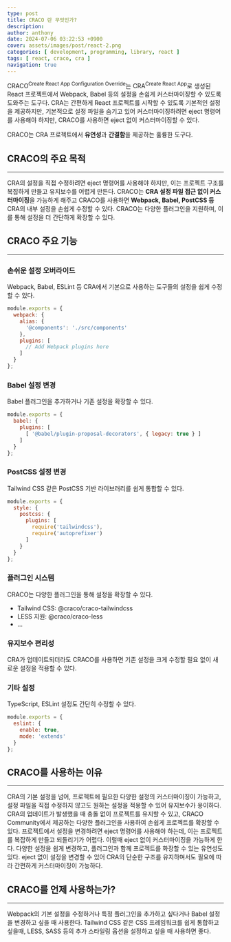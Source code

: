 ```yaml
---
type: post
title: CRACO 란 무엇인가?
description:
author: anthony
date: 2024-07-06 03:22:53 +0900
cover: assets/images/post/react-2.png
categories: [ development, programming, library, react ]
tags: [ react, craco, cra ]
navigation: true
---
```


CRACO<sup>Create React App Configuration Override</sup>는 CRA<sup>Create React App</sup>로 생성된 React 프로젝트에서 Webpack,
Babel 등의 설정을 손쉽게 커스터마이징할 수 있도록 도와주는 도구다. CRA는 간편하게 React 프로젝트를 시작할 수 있도록 기본적인 설정을 제공하지만, 기본적으로
설정 파일을 숨기고 있어 커스터마이징하려면 eject 명령어를 사용해야 하지만, CRACO를 사용하면 eject 없이 커스터마이징할 수 있다.

CRACO는 CRA 프로젝트에서 **유연성**과 **간결함**을 제공하는 훌륭한 도구다.

## CRACO의 주요 목적

____

CRA의 설정을 직접 수정하려면 eject 명령어를 사용해야 하지만, 이는 프로젝트 구조를 복잡하게 만들고 유지보수를 어렵게 만든다. CRACO는 **CRA 설정 파일
접근 없이 커스터마이징**을 가능하게 해주고 CRACO를 사용하면 **Webpack, Babel, PostCSS 등** CRA의 내부 설정을 손쉽게 수정할 수 있다. CRACO는
다양한 플러그인을 지원하며, 이를 통해 설정을 더 간단하게 확장할 수 있다.

## CRACO 주요 기능

____

### 손쉬운 설정 오버라이드

Webpack, Babel, ESLint 등 CRA에서 기본으로 사용하는 도구들의 설정을 쉽게 수정할 수 있다.

```javascript
module.exports = {
  webpack: {
    alias: {
      '@components': './src/components'
    },
    plugins: [
      // Add Webpack plugins here
    ]
  }
};
 ```

### Babel 설정 변경

Babel 플러그인을 추가하거나 기존 설정을 확장할 수 있다.

```javascript
module.exports = {
  babel: {
    plugins: [
      [ '@babel/plugin-proposal-decorators', { legacy: true } ]
    ]
  }
};
```

### PostCSS 설정 변경

Tailwind CSS 같은 PostCSS 기반 라이브러리를 쉽게 통합할 수 있다.

```javascript
module.exports = {
  style: {
    postcss: {
      plugins: [
        require('tailwindcss'),
        require('autoprefixer')
      ]
    }
  }
};
```

### 플러그인 시스템

CRACO는 다양한 플러그인을 통해 설정을 확장할 수 있다.

- Tailwind CSS: @craco/craco-tailwindcss
- LESS 지원: @craco/craco-less
- ...

### 유지보수 편리성

CRA가 업데이트되더라도 CRACO를 사용하면 기존 설정을 크게 수정할 필요 없이 새로운 설정을 적용할 수 있다.

### 기타 설정

TypeScript, ESLint 설정도 간단히 수정할 수 있다.

```javascript
module.exports = {
  eslint: {
    enable: true,
    mode: 'extends'
  }
};
```

## CRACO를 사용하는 이유

____

CRA의 기본 설정을 넘어, 프로젝트에 필요한 다양한 설정의 커스터마이징이 가능하고, 설정 파일을 직접 수정하지 않고도 원하는 설정을 적용할 수 있어 유지보수가
용이하다. CRA의 업데이트가 발생했을 때 충돌 없이 프로젝트를 유지할 수 있고, CRACO Community에서 제공하는 다양한 플러그인을 사용하여 손쉽게 프로젝트를
확장할 수 있다. 프로젝트에서 설정을 변경하려면 eject 명령어를 사용해야 하는데, 이는 프로젝트를 복잡하게 만들고 되돌리기가 어렵다. 이럴때 eject 없이
커스터마이징을 가능하게 한다. 다양한 설정을 쉽게 변경하고, 플러그인과 함께 프로젝트를 화장할 수 있는 유연성도 있다. eject 없이 설정을 변경할 수 있어
CRA의 단순한 구조를 유지하며서도 필요에 따라 간편하게 커스터마이징이 가능하다.

## CRACO를 언제 사용하는가?

____

Webpack의 기본 설정을 수정하거나 특정 플러그인을 추가하고 싶다거나 Babel 설정을 변경하고 싶을 때 사용한다. Tailwind CSS 같은 CSS 프레임워크를 쉽게
통합하고 싶을때, LESS, SASS 등의 추가 스타일링 옵션을 설정하고 싶을 때 사용하면 좋다.
